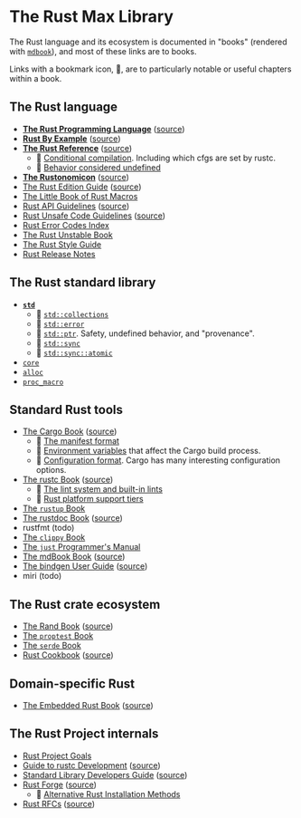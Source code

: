<!-- GENERATED FILE DO NOT EDIT -->

# The Rust Max Library

The Rust language and its ecosystem is documented in "books"
(rendered with [`mdbook`]), and most of these links are to books.

Links with a bookmark icon, 🔖, are to particularly
notable or useful chapters within a book.

## The Rust language

- **[The Rust Programming Language](../library/trpl/)** ([source](https://github.com/rust-lang/book))
- **[Rust By Example](../library/rust-by-example/)** ([source](https://github.com/rust-lang/rust-by-example))
- **[The Rust Reference](../library/reference/)** ([source](https://github.com/rust-lang/reference))
  - 🔖 [Conditional compilation](../library/reference/conditional-compilation.html).
       Including which cfgs are set by rustc.
  - 🔖 [Behavior considered undefined](../library/reference/behavior-considered-undefined.html)
- **[The Rustonomicon](../library/nomicon/)** ([source](https://github.com/rust-lang/nomicon))
- [The Rust Edition Guide](../library/edition-guide/) ([source](https://github.com/rust-lang/edition-guide))
- [The Little Book of Rust Macros](https://veykril.github.io/tlborm/)
- [Rust API Guidelines](../library/api-guidelines/) ([source](https://github.com/rust-lang/api-guidelines))
- [Rust Unsafe Code Guidelines](../library/unsafe-code-guidelines/) ([source](https://github.com/rust-lang/unsafe-code-guidelines))
- [Rust Error Codes Index](https://doc.rust-lang.org/stable/error_codes/error-index.html)
- [The Rust Unstable Book](https://doc.rust-lang.org/unstable-book/)
- [The Rust Style Guide](https://doc.rust-lang.org/nightly/style-guide/index.html)
- [Rust Release Notes](https://doc.rust-lang.org/nightly/releases.html)

## The Rust standard library

- **[`std`](https://doc.rust-lang.org/std/index.html)**
  <!-- duplicated in std.md -->
  - 🔖 [`std::collections`](https://doc.rust-lang.org/std/collections/index.html)
  - 🔖 [`std::error`](https://doc.rust-lang.org/stable/std/error/index.html)
  - 🔖 [`std::ptr`](https://doc.rust-lang.org/std/ptr/index.html).
    Safety, undefined behavior, and "provenance".
  - 🔖 [`std::sync`](https://doc.rust-lang.org/std/sync/index.html)
  - 🔖 [`std::sync::atomic`](https://doc.rust-lang.org/std/atomic/index.html)
- [`core`](https://doc.rust-lang.org/core/index.html)
- [`alloc`](https://doc.rust-lang.org/alloc/index.html)
- [`proc_macro`](https://doc.rust-lang.org/proc_macro/index.html)


## Standard Rust tools

<!-- order here is same is in tools.md -->
- [The Cargo Book](../library/cargo-book/) ([source](https://github.com/rust-lang/cargo))
  - 🔖 [The manifest format](../library/cargo-book/reference/manifest.html)
  - 🔖 [Environment variables](../library/cargo-book/reference/environment-variables.html)
    that affect the Cargo build process.
  - 🔖 [Configuration format](../library/cargo-book/reference/config.html).
    Cargo has many interesting configuration options.
- [The rustc Book](../library/rustc-book/) ([source](https://github.com/rust-lang/rust))
  - 🔖 [The lint system and built-in lints](../library/rustc-book/lints/index.html)
  - 🔖 [Rust platform support tiers](../library/rustc-book/platform-support.html)
- [The `rustup` Book](https://rust-lang.github.io/rustup/index.html)
- [The rustdoc Book](../library/rustdoc-book/) ([source](https://github.com/rust-lang/rust))
- rustfmt (todo)
- [The `clippy` Book](https://doc.rust-lang.org/nightly/clippy/development/infrastructure/book.html)
- [The `just` Programmer's Manual](https://just.systems/man/en/)
- [The mdBook Book](../library/mdbook/) ([source](https://github.com/rust-lang/mdBook))
- [The bindgen User Guide](../library/bindgen/) ([source](https://github.com/rust-lang/rust-bindgen))
- miri (todo)

## The Rust crate ecosystem

- [The Rand Book](../library/rand-book/) ([source](https://github.com/rust-random/book))
- [The `proptest` Book](https://proptest-rs.github.io/proptest/intro.html)
- [The `serde` Book](https://serde.rs/)
- [Rust Cookbook](../library/rust-cookbook/) ([source](https://github.com/rust-lang-nursery/rust-cookbook))

## Domain-specific Rust

- [The Embedded Rust Book](../library/embedded-book/) ([source](https://github.com/rust-embedded/book))

## The Rust Project internals

- [Rust Project Goals](https://rust-lang.github.io/rust-project-goals/)
- [Guide to rustc Development](../library/rustc-dev-guide/) ([source](https://github.com/rust-lang/rustc-dev-guide))
- [Standard Library Developers Guide](../library/std-dev-guide/) ([source](https://github.com/rust-lang/std-dev-guide))
- [Rust Forge](../library/rust-forge/) ([source](https://github.com/rust-lang/rust-forge))
  - 🔖 [Alternative Rust Installation Methods](../library/rust-forge/infra/other-installation-methods.html)
- [Rust RFCs](../library/rfcs/) ([source](https://github.com/rust-lang/rfcs))



[`mdbook`]: https://github.com/rust-lang/mdBook

